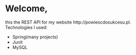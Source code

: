 <h1>Welcome,</h1>
this the REST API for my website http://powiescdosukcesu.pl.<br/>
Technologies I used:<br/>
<ul>
  <li>Spring(many projects)</li>
  <li>Junit</li>
  <li>MySQL</li>
 </ul>

